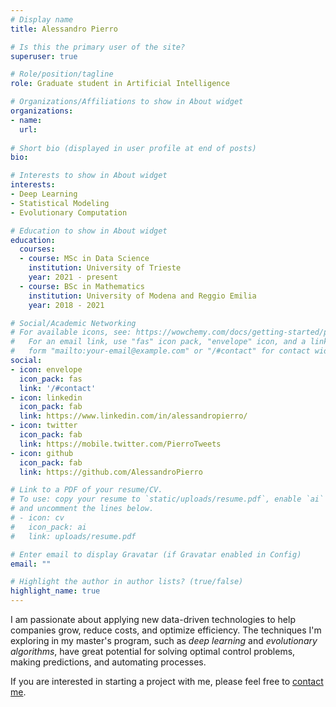 ```yaml
---
# Display name
title: Alessandro Pierro

# Is this the primary user of the site?
superuser: true

# Role/position/tagline
role: Graduate student in Artificial Intelligence

# Organizations/Affiliations to show in About widget
organizations:
- name: 
  url: 
  
# Short bio (displayed in user profile at end of posts)
bio: 

# Interests to show in About widget
interests:
- Deep Learning
- Statistical Modeling
- Evolutionary Computation

# Education to show in About widget
education:
  courses:
  - course: MSc in Data Science
    institution: University of Trieste
    year: 2021 - present
  - course: BSc in Mathematics
    institution: University of Modena and Reggio Emilia
    year: 2018 - 2021

# Social/Academic Networking
# For available icons, see: https://wowchemy.com/docs/getting-started/page-builder/#icons
#   For an email link, use "fas" icon pack, "envelope" icon, and a link in the
#   form "mailto:your-email@example.com" or "/#contact" for contact widget.
social:
- icon: envelope
  icon_pack: fas
  link: '/#contact'
- icon: linkedin
  icon_pack: fab
  link: https://www.linkedin.com/in/alessandropierro/
- icon: twitter
  icon_pack: fab
  link: https://mobile.twitter.com/PierroTweets
- icon: github
  icon_pack: fab
  link: https://github.com/AlessandroPierro

# Link to a PDF of your resume/CV.
# To use: copy your resume to `static/uploads/resume.pdf`, enable `ai` icons in `params.toml`, 
# and uncomment the lines below.
# - icon: cv
#   icon_pack: ai
#   link: uploads/resume.pdf

# Enter email to display Gravatar (if Gravatar enabled in Config)
email: ""

# Highlight the author in author lists? (true/false)
highlight_name: true
---
```


I am passionate about applying new data-driven technologies to help companies grow, reduce costs, and optimize efficiency. The techniques I'm exploring in my master's program, such as *deep learning* and *evolutionary algorithms*, have great potential for solving optimal control problems, making predictions, and automating processes.

If you are interested in starting a project with me, please feel free to [contact me](#contact).
